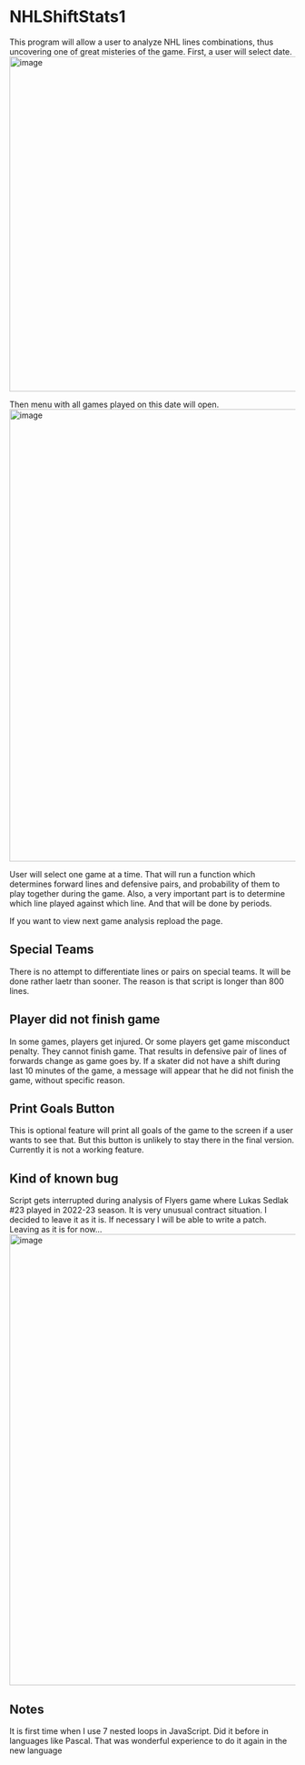 # NHLShiftStats1
This program will allow a user to analyze NHL lines combinations, thus uncovering one of great misteries of the game. First, a user will select date. 
<img width="589" alt="image" src="https://user-images.githubusercontent.com/88174852/205549984-314ae5dd-8759-45c9-87b3-2e48bd7ae0d4.png">

Then menu with all games played on this date will open. 
<img width="795" alt="image" src="https://user-images.githubusercontent.com/88174852/205549691-589d00e9-261b-4661-a04e-b20b1fb2a117.png">
    
User will select one game at a time. That will run a function which determines forward lines and defensive pairs, and probability of them to play together during the game. Also, a very important part is to determine which line played against which line. And that will be done by periods.

If you want to view next game analysis repload the page.

## Special Teams
There is no attempt to differentiate lines or pairs on special teams. It will be done rather laetr than sooner. The reason is that script is longer than 800 lines. 

## Player did not finish game
In some games, players get injured. Or some players get game misconduct penalty. They cannot finish game. That results in defensive pair of lines of forwards change as game goes by. If a skater did not have a shift during last 10 minutes of the game, a message will appear that he did not finish the game, without specific reason. 

## Print Goals Button
This is optional feature will print all goals of the game to the screen if a user wants to see that. But this button is unlikely to stay there in the final version. Currently it is not a working feature.

## Kind of known bug
Script gets interrupted during analysis of Flyers game where Lukas Sedlak #23 played in 2022-23 season. It is very unusual contract situation. I decided to leave it as it is. If necessary I will be able to write a patch. Leaving as it is for now...<img width="793" alt="image" src="https://user-images.githubusercontent.com/88174852/212519442-fdec1a64-227c-4b8a-8b10-53fe3e5412da.png">


## Notes
It is first time when I use 7 nested loops in JavaScript. Did it before in languages like Pascal. That was wonderful experience to do it again in the new language
